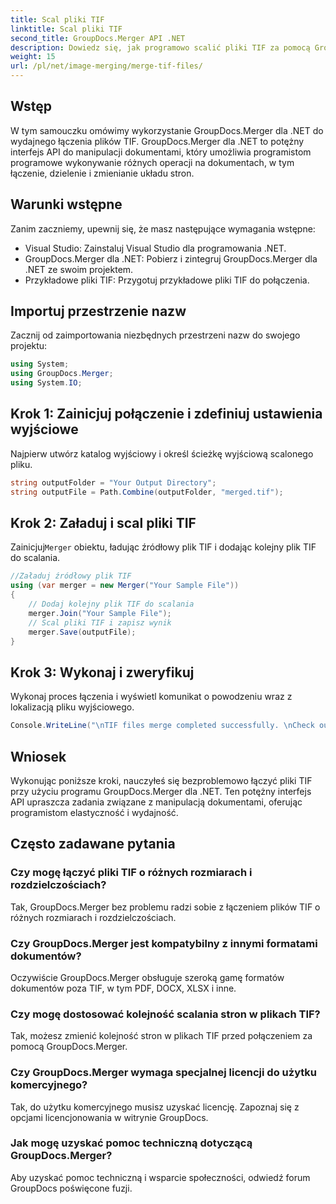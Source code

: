 ```yaml
---
title: Scal pliki TIF
linktitle: Scal pliki TIF
second_title: GroupDocs.Merger API .NET
description: Dowiedz się, jak programowo scalić pliki TIF za pomocą GroupDocs.Merger dla .NET. Wydajne API do manipulacji dokumentami dla programistów .NET.
weight: 15
url: /pl/net/image-merging/merge-tif-files/
---
```

## Wstęp
W tym samouczku omówimy wykorzystanie GroupDocs.Merger dla .NET do wydajnego łączenia plików TIF. GroupDocs.Merger dla .NET to potężny interfejs API do manipulacji dokumentami, który umożliwia programistom programowe wykonywanie różnych operacji na dokumentach, w tym łączenie, dzielenie i zmienianie układu stron.
## Warunki wstępne
Zanim zaczniemy, upewnij się, że masz następujące wymagania wstępne:
- Visual Studio: Zainstaluj Visual Studio dla programowania .NET.
- GroupDocs.Merger dla .NET: Pobierz i zintegruj GroupDocs.Merger dla .NET ze swoim projektem.
- Przykładowe pliki TIF: Przygotuj przykładowe pliki TIF do połączenia.

## Importuj przestrzenie nazw
Zacznij od zaimportowania niezbędnych przestrzeni nazw do swojego projektu:
```csharp
using System; 
using GroupDocs.Merger;
using System.IO;
```
## Krok 1: Zainicjuj połączenie i zdefiniuj ustawienia wyjściowe
Najpierw utwórz katalog wyjściowy i określ ścieżkę wyjściową scalonego pliku.
```csharp
string outputFolder = "Your Output Directory";
string outputFile = Path.Combine(outputFolder, "merged.tif");
```
## Krok 2: Załaduj i scal pliki TIF
 Zainicjuj`Merger` obiektu, ładując źródłowy plik TIF i dodając kolejny plik TIF do scalania.
```csharp
//Załaduj źródłowy plik TIF
using (var merger = new Merger("Your Sample File"))
{
    // Dodaj kolejny plik TIF do scalania
    merger.Join("Your Sample File");
    // Scal pliki TIF i zapisz wynik
    merger.Save(outputFile);
}
```
## Krok 3: Wykonaj i zweryfikuj
Wykonaj proces łączenia i wyświetl komunikat o powodzeniu wraz z lokalizacją pliku wyjściowego.
```csharp
Console.WriteLine("\nTIF files merge completed successfully. \nCheck output in {0}", outputFolder);
```

## Wniosek
Wykonując poniższe kroki, nauczyłeś się bezproblemowo łączyć pliki TIF przy użyciu programu GroupDocs.Merger dla .NET. Ten potężny interfejs API upraszcza zadania związane z manipulacją dokumentami, oferując programistom elastyczność i wydajność.

## Często zadawane pytania
### Czy mogę łączyć pliki TIF o różnych rozmiarach i rozdzielczościach?
Tak, GroupDocs.Merger bez problemu radzi sobie z łączeniem plików TIF o różnych rozmiarach i rozdzielczościach.
### Czy GroupDocs.Merger jest kompatybilny z innymi formatami dokumentów?
Oczywiście GroupDocs.Merger obsługuje szeroką gamę formatów dokumentów poza TIF, w tym PDF, DOCX, XLSX i inne.
### Czy mogę dostosować kolejność scalania stron w plikach TIF?
Tak, możesz zmienić kolejność stron w plikach TIF przed połączeniem za pomocą GroupDocs.Merger.
### Czy GroupDocs.Merger wymaga specjalnej licencji do użytku komercyjnego?
Tak, do użytku komercyjnego musisz uzyskać licencję. Zapoznaj się z opcjami licencjonowania w witrynie GroupDocs.
### Jak mogę uzyskać pomoc techniczną dotyczącą GroupDocs.Merger?
Aby uzyskać pomoc techniczną i wsparcie społeczności, odwiedź forum GroupDocs poświęcone fuzji.